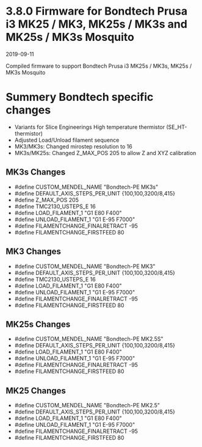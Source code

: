
# 3.8.0 Firmware for Bondtech Prusa i3 MK25 / MK3,  MK25s / MK3s and MK25s / MK3s Mosquito

2019-09-11

Compiled firmware to support Bondtech Prusa i3 MK25s / MK3s, MK25s / MK3s Mosquito

# Summery Bondtech specific changes

- Variants for Slice Engineerings High temperature thermistor (SE_HT-thermistor)
- Adjusted Load/Unload filament sequence
- MK3/MK3s: Changed mirostep resolution to 16
- MK3s/MK25s: Changed Z_MAX_POS 205 to allow Z and XYZ calibration


##  MK3s Changes

- #define CUSTOM_MENDEL_NAME "Bondtech-PE MK3s"
- #define DEFAULT_AXIS_STEPS_PER_UNIT   {100,100,3200/8,415}
- #define Z_MAX_POS 205
- #define TMC2130_USTEPS_E    16    
- #define LOAD_FILAMENT_1 "G1 E80 F400"
- #define UNLOAD_FILAMENT_1 "G1 E-95 F7000"
- #define FILAMENTCHANGE_FINALRETRACT -95
- #define FILAMENTCHANGE_FIRSTFEED 80  

## MK3 Changes

- #define CUSTOM_MENDEL_NAME "Bondtech-PE MK3"
- #define DEFAULT_AXIS_STEPS_PER_UNIT   {100,100,3200/8,415}
- #define TMC2130_USTEPS_E    16
- #define LOAD_FILAMENT_1 "G1 E80 F400"
- #define UNLOAD_FILAMENT_1 "G1 E-95 F7000"
- #define FILAMENTCHANGE_FINALRETRACT -95
- #define FILAMENTCHANGE_FIRSTFEED 80

##  MK25s Changes

- #define CUSTOM_MENDEL_NAME "Bondtech-PE MK2.5S"
- #define DEFAULT_AXIS_STEPS_PER_UNIT   {100,100,3200/8,415}
- #define LOAD_FILAMENT_1 "G1 E80 F400"
- #define UNLOAD_FILAMENT_1 "G1 E-95 F7000"
- #define FILAMENTCHANGE_FINALRETRACT -95
- #define FILAMENTCHANGE_FIRSTFEED 80

## MK25 Changes

- #define CUSTOM_MENDEL_NAME "Bondtech-PE MK2.5"
- #define DEFAULT_AXIS_STEPS_PER_UNIT   {100,100,3200/8,415}
- #define LOAD_FILAMENT_1 "G1 E80 F400"
- #define UNLOAD_FILAMENT_1 "G1 E-95 F7000"
- #define FILAMENTCHANGE_FINALRETRACT -95
- #define FILAMENTCHANGE_FIRSTFEED 80
